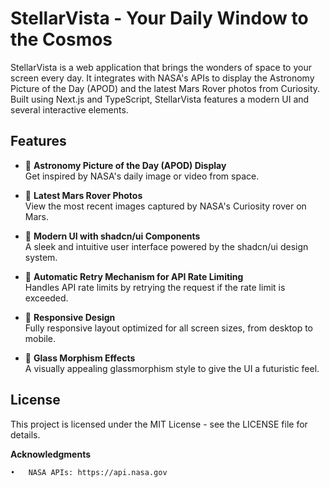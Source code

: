 # StellarVista - Your Daily Window to the Cosmos

StellarVista is a web application that brings the wonders of space to your screen every day. It integrates with NASA's APIs to display the Astronomy Picture of the Day (APOD) and the latest Mars Rover photos from Curiosity. Built using Next.js and TypeScript, StellarVista features a modern UI and several interactive elements.

## Features

- 🚀 **Astronomy Picture of the Day (APOD) Display**  
  Get inspired by NASA's daily image or video from space.
  
- 🔴 **Latest Mars Rover Photos**  
  View the most recent images captured by NASA's Curiosity rover on Mars.

- 🎨 **Modern UI with shadcn/ui Components**  
  A sleek and intuitive user interface powered by the shadcn/ui design system.
  
- 🔄 **Automatic Retry Mechanism for API Rate Limiting**  
  Handles API rate limits by retrying the request if the rate limit is exceeded.

- 📱 **Responsive Design**  
  Fully responsive layout optimized for all screen sizes, from desktop to mobile.

- 🌙 **Glass Morphism Effects**  
  A visually appealing glassmorphism style to give the UI a futuristic feel.

## License

This project is licensed under the MIT License - see the LICENSE file for details.

**Acknowledgments**

	•	NASA APIs: https://api.nasa.gov